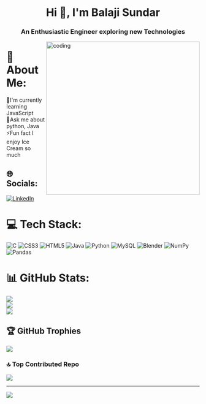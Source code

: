 <h1 align="center">Hi 👋, I'm Balaji Sundar</h1>
<h3 align="center">An Enthusiastic Engineer exploring new Technologies</h3>
<img align="right" width="400" alt="coding" src="https://www.sarvika.com/wp-content/uploads/2021/03/Backend-Developer-Python-GIF-Dribble.gif">

# 💫 About Me:
🌱I'm currently learning JavaScript<br>💬Ask me about python, Java<br>⚡Fun fact I enjoy Ice Cream so much


## 🌐 Socials:
[![LinkedIn](https://img.shields.io/badge/LinkedIn-%230077B5.svg?logo=linkedin&logoColor=white)](https://www.linkedin.com/in/balaji-sundar-s-a7a3a9225) 

# 💻 Tech Stack:
![C](https://img.shields.io/badge/c-%2300599C.svg?style=for-the-badge&logo=c&logoColor=white) ![CSS3](https://img.shields.io/badge/css3-%231572B6.svg?style=for-the-badge&logo=css3&logoColor=white) ![HTML5](https://img.shields.io/badge/html5-%23E34F26.svg?style=for-the-badge&logo=html5&logoColor=white) ![Java](https://img.shields.io/badge/java-%23ED8B00.svg?style=for-the-badge&logo=java&logoColor=white) ![Python](https://img.shields.io/badge/python-3670A0?style=for-the-badge&logo=python&logoColor=ffdd54) ![MySQL](https://img.shields.io/badge/mysql-%2300f.svg?style=for-the-badge&logo=mysql&logoColor=white) ![Blender](https://img.shields.io/badge/blender-%23F5792A.svg?style=for-the-badge&logo=blender&logoColor=white) ![NumPy](https://img.shields.io/badge/numpy-%23013243.svg?style=for-the-badge&logo=numpy&logoColor=white) ![Pandas](https://img.shields.io/badge/pandas-%23150458.svg?style=for-the-badge&logo=pandas&logoColor=white)
# 📊 GitHub Stats:
![](https://github-readme-stats.vercel.app/api?username=Balaji-Sundar-S&theme=radical&hide_border=true&include_all_commits=true&count_private=true)<br/>
![](https://github-readme-streak-stats.herokuapp.com/?user=Balaji-Sundar-S&theme=radical&hide_border=true)<br/>
![](https://github-readme-stats.vercel.app/api/top-langs/?username=Balaji-Sundar-S&theme=radical&hide_border=true&include_all_commits=true&count_private=true&layout=compact)

## 🏆 GitHub Trophies
![](https://github-profile-trophy.vercel.app/?username=Balaji-Sundar-S&theme=radical&no-frame=false&no-bg=false&margin-w=4)

### 🔝 Top Contributed Repo
![](https://github-contributor-stats.vercel.app/api?username=Balaji-Sundar-S&limit=5&theme=radical&combine_all_yearly_contributions=true)

---
[![](https://visitcount.itsvg.in/api?id=Balaji-Sundar-S&icon=4&color=0)](https://visitcount.itsvg.in)

<!-- Proudly created with GPRM ( https://gprm.itsvg.in ) -->
